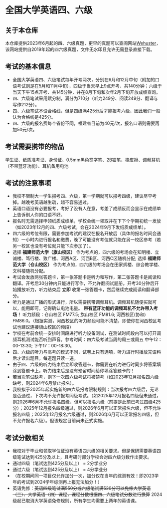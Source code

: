 # 全国大学英语四、六级
## 关于本仓库
本仓库提供2023年6月起的四、六级真题，更早的真题可以查阅网站[Wehuster](https://www.wehuster.com/cet4)，该网站提供自2019年起的四六级真题，文件无水印且允许无需登录直接下载。
## 考试的基本信息
 * 全国大学英语四、六级笔试每年开考两次，分别在6月和12月中旬（附加的口语考试则是在5月和11月中旬），四级于当天早上9点开考、共140分钟；六级于当天下午15点开考、共145分钟，并在8月下旬和次年2月下旬开放成绩查询。
 * 四、六级笔试采用赋分制，满分为710分（听力249分、阅读249分、翻译与写作212分）。
 * 四、六级笔试不设合格线，但是四级满425分后才能报考六级，因此我们一般认为合格线是425分。
 * 四、六级的报名费每个省份不同，福建省目前为40元/次，报名口语则需要再加50元/次。
## 考试需要携带的物品
学生证、纸质准考证、身份证、0.5mm黑色签字笔、2B铅笔、橡皮擦、调频耳机（不带蓝牙功能）、耳机备用电池
## 考试的注意事项
 * 我校不限制大一学生报考四、六级，第一学期就可以报考四级，建议尽早考掉。越晚考英语越生疏，越不容易通过。
 * 英语口语没有必要报考，考好了没有人在意，考差了成绩反而会显示在成绩单上告诉别人你的口语不好。
 * 报名时无需选择申领纸质成绩单，学校会统一领取并在下下个学期初统一发放（如2023年12月的四、六级考试，会在2024年9月下发纸质成绩单）。
 * 四六级的考位有限，需要参加考试的建议在报名开放后（具体的报名时间会通知）一小时内进行报名和缴费，晚了可能没有考位就只能在另一校区参考（若另一校区也没有考位就只能下次参加了）。
 * 选择 **福建师范大学（旗山校区）** 作为考点的，四六级的考场会在知明楼、立诚楼、笃行楼、致广楼、河西A区、河西B区、河西C区随机分配; 选择 **福建师范大学（仓山校区）** 作为考点的，四六级的考场会在田家炳楼、综合教学楼、文科楼随机分配。
 * 考试会发放两张答题卡，第一张答题卡是听力和写作，第二张答题卡是阅读和翻译。开考后30分钟内只能进行写作，不允许翻阅试题册。开考30分钟后开始播放听力，听力结束后 **立即** 收第一张答题卡，然后继续完成阅读和翻译部分。
 * 听力是通过广播的形式进行，所以需要携带调频耳机。调频耳机随便买就可以，能用即可，记得确认电池电量。 **带有蓝牙功能的调频耳机不允许带入考场！** 听力频段：仓山校区 FM77.5; 旗山校区 FM81.6; 河西校区(协和) FM86.0。（根据实测，河西校区的听力频段可能不清楚，即使你在河西校区考试也建议连接旗山校区的频段）
 * 学校在考前会统一安排时间段进行听力设备测试，在测试时间段内可以打开调频耳机测试能否听到声音。参考时间：四六级考试当周的周三或周五 中午12：00-13:30; 下午17：00-18:30。
 * 四、六级的听力与高考的模式不同，试卷上只有选项，听力进行时播放完语料后才读出题目。每道题只读一遍。
 * 由于四、六级的听力结束后立即收答题卡，你需要在听力进行时同步将答案填涂到答题卡上，听力结束后是没有预留时间给你填涂答题卡的！
 * 若当次笔试缺考，则下一次四六级考试将被禁考（如2023年12月报名四六级缺考，则2024年6月禁止报名）。
 * 我校拟于2025年起实施新的四六级报考限制规则：当次报考四六级后，无论是否通过，下次均不允许报考同级考试。（如2025年12月报名四级但未通过，则2026年6月不允许报名四级，但可以报名六级（前提是此前已考过四级425分）；2025年12月报名四级通过，则2026年6月可以正常报名六级，但不允许报名四级；2025年12月报名六级通过，则2026年6月可以正常报名四级，但不允许报名六级）。但该规定目前尚未正式实施。
## 考试分数相关
 * 我校对于毕业和领取学位证没有英语四六级的相关要求。但是保研需要英语四级笔试达到425分及以上，且考研时部分学校会对四六级分数作出要求。
 * 通过四级（笔试达到425分及以上） = 2分学业分
 * 通过六级（笔试达到425分及以上） = 4分学业分
 * （在校期间同一项目仅允许加分一次，加分仅在当年的综测有效！即2023学年的考试到2024学年综测再上报无法加分！）
 * 英语免修：~~英语四级笔试满550分或六级笔试满520分可以免修大学英语（三）、大学英语（四）课程，课程分数根据四、六级笔试分数进行换算~~ 2024级起已取消大学英语免修规则，所有学生均需要上两年的英语课。